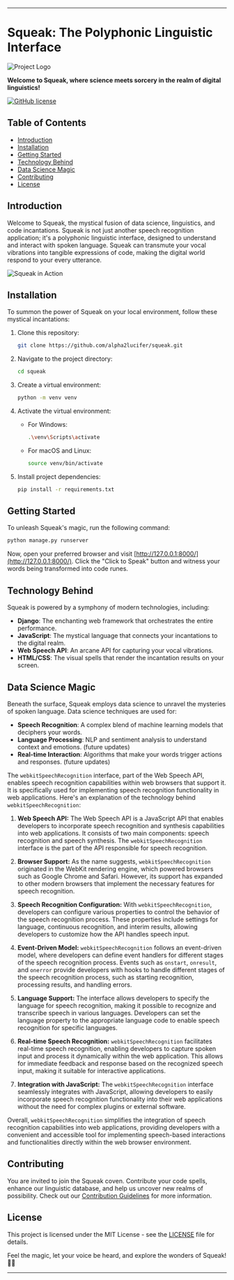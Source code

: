 
---

# Squeak: The Polyphonic Linguistic Interface

![Project Logo](https://miro.medium.com/v2/resize:fit:1358/1*LyLWfbHfFUG_OyyGSwK-_w.png)

**Welcome to Squeak, where science meets sorcery in the realm of digital linguistics!**

[![GitHub license](https://img.shields.io/badge/License-MIT-blue.svg)](https://your-license-link-here.com)

## Table of Contents

- [Introduction](#introduction)
- [Installation](#installation)
- [Getting Started](#getting-started)
- [Technology Behind](#technology-behind)
- [Data Science Magic](#data-science-magic)
- [Contributing](#contributing)
- [License](#license)

## Introduction

Welcome to Squeak, the mystical fusion of data science, linguistics, and code incantations. Squeak is not just another speech recognition application; it's a polyphonic linguistic interface, designed to understand and interact with spoken language. Squeak can transmute your vocal vibrations into tangible expressions of code, making the digital world respond to your every utterance.

![Squeak in Action](https://lh3.googleusercontent.com/pw/ADCreHdzaCiu_8ErrmR2nyxKsERtilDs9_P_ZxmEj4keMHwMgXozAq9O082FvCuJFwCO2BKT_ymuDpPAG6bteTPPKQfrhlXDZTPZelK8z1p7jQyZmlQaALqn-X0QpWgFWqDRqMlr4mQeJP8eI752tCD9Bv2s=w1571-h884-s-no-gm?authuser=0)
<!-- Insert a link to your project screenshot above -->

## Installation

To summon the power of Squeak on your local environment, follow these mystical incantations:

1. Clone this repository:

    ```bash
    git clone https://github.com/alpha2lucifer/squeak.git
    ```

2. Navigate to the project directory:

    ```bash
    cd squeak
    ```

3. Create a virtual environment:

    ```bash
    python -m venv venv
    ```

4. Activate the virtual environment:

    - For Windows:

        ```bash
        .\venv\Scripts\activate
        ```

    - For macOS and Linux:

        ```bash
        source venv/bin/activate
        ```

5. Install project dependencies:

    ```bash
    pip install -r requirements.txt
    ```

## Getting Started

To unleash Squeak's magic, run the following command:

```bash
python manage.py runserver
```

Now, open your preferred browser and visit [http://127.0.0.1:8000/](http://127.0.0.1:8000/). Click the "Click to Speak" button and witness your words being transformed into code runes.


## Technology Behind

Squeak is powered by a symphony of modern technologies, including:

- **Django**: The enchanting web framework that orchestrates the entire performance.
- **JavaScript**: The mystical language that connects your incantations to the digital realm.
- **Web Speech API**: An arcane API for capturing your vocal vibrations.
- **HTML/CSS**: The visual spells that render the incantation results on your screen.

## Data Science Magic

Beneath the surface, Squeak employs data science to unravel the mysteries of spoken language. Data science techniques are used for:

- **Speech Recognition**: A complex blend of machine learning models that deciphers your words.
- **Language Processing**: NLP and sentiment analysis to understand context and emotions. (future updates)
- **Real-time Interaction**: Algorithms that make your words trigger actions and responses. (future updates)

The `webkitSpeechRecognition` interface, part of the Web Speech API, enables speech recognition capabilities within web browsers that support it. It is specifically used for implementing speech recognition functionality in web applications. Here's an explanation of the technology behind `webkitSpeechRecognition`:

1. **Web Speech API:**
   The Web Speech API is a JavaScript API that enables developers to incorporate speech recognition and synthesis capabilities into web applications. It consists of two main components: speech recognition and speech synthesis. The `webkitSpeechRecognition` interface is the part of the API responsible for speech recognition.

2. **Browser Support:**
   As the name suggests, `webkitSpeechRecognition` originated in the WebKit rendering engine, which powered browsers such as Google Chrome and Safari. However, its support has expanded to other modern browsers that implement the necessary features for speech recognition.

3. **Speech Recognition Configuration:**
   With `webkitSpeechRecognition`, developers can configure various properties to control the behavior of the speech recognition process. These properties include settings for language, continuous recognition, and interim results, allowing developers to customize how the API handles speech input.

4. **Event-Driven Model:**
   `webkitSpeechRecognition` follows an event-driven model, where developers can define event handlers for different stages of the speech recognition process. Events such as `onstart`, `onresult`, and `onerror` provide developers with hooks to handle different stages of the speech recognition process, such as starting recognition, processing results, and handling errors.

5. **Language Support:**
   The interface allows developers to specify the language for speech recognition, making it possible to recognize and transcribe speech in various languages. Developers can set the language property to the appropriate language code to enable speech recognition for specific languages.

6. **Real-time Speech Recognition:**
   `webkitSpeechRecognition` facilitates real-time speech recognition, enabling developers to capture spoken input and process it dynamically within the web application. This allows for immediate feedback and response based on the recognized speech input, making it suitable for interactive applications.

7. **Integration with JavaScript:**
   The `webkitSpeechRecognition` interface seamlessly integrates with JavaScript, allowing developers to easily incorporate speech recognition functionality into their web applications without the need for complex plugins or external software.

Overall, `webkitSpeechRecognition` simplifies the integration of speech recognition capabilities into web applications, providing developers with a convenient and accessible tool for implementing speech-based interactions and functionalities directly within the web browser environment.
## Contributing

You are invited to join the Squeak coven. Contribute your code spells, enhance our linguistic database, and help us uncover new realms of possibility. Check out our [Contribution Guidelines](CONTRIBUTING.md) for more information.

## License

This project is licensed under the MIT License - see the [LICENSE](LICENSE) file for details.

Feel the magic, let your voice be heard, and explore the wonders of Squeak! 🌌✨

---
